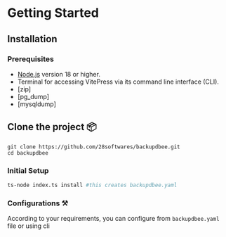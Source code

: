 # Getting Started

## Installation

### Prerequisites

- [Node.js](https://nodejs.org/) version 18 or higher.
- Terminal for accessing VitePress via its command line interface (CLI).
- [zip]
- [pg_dump]
- [mysqldump]

## Clone the project 📦

```
git clone https://github.com/28softwares/backupdbee.git
cd backupdbee
```

### Initial Setup

```bash
ts-node index.ts install #this creates backupdbee.yaml
```

### Configurations ⚒️

According to your requirements, you can configure from `backupdbee.yaml` file or using cli
